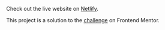 Check out the live website on [Netlify](https://snazzy-quokka-e7acb8.netlify.app/).

This project is a solution to the [challenge](https://www.frontendmentor.io/solutions/react-css-kAhSGCatda) on Frontend Mentor.
